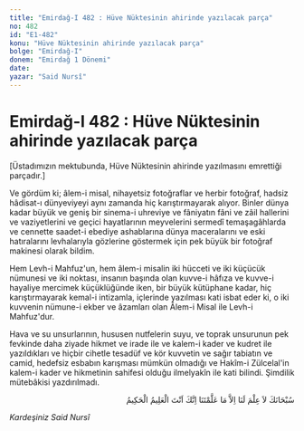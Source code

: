```yaml
---
title: "Emirdağ-I 482 : Hüve Nüktesinin ahirinde yazılacak parça"
no: 482
id: "E1-482"
konu: "Hüve Nüktesinin ahirinde yazılacak parça"
bolge: "Emirdağ-I"
donem: "Emirdağ 1 Dönemi"
date: 
yazar: "Said Nursî"
---
```


# Emirdağ-I 482 : Hüve Nüktesinin ahirinde yazılacak parça

<p class="takdim">[Üstadımızın mektubunda, Hüve Nüktesinin ahirinde yazılmasını emrettiği parçadır.]</p>

Ve gördüm ki; âlem-i misal, nihayetsiz fotoğraflar ve herbir fotoğraf, hadsiz hâdisat-ı dünyeviyeyi aynı zamanda hiç karıştırmayarak alıyor. Binler dünya kadar büyük ve geniş bir sinema-i uhreviye ve fâniyatın fâni ve zâil hallerini ve vaziyetlerini ve geçici hayatlarının meyvelerini sermedî temaşagâhlarda ve cennette saadet-i ebediye ashablarına dünya maceralarını ve eski hatıralarını levhalarıyla gözlerine göstermek için pek büyük bir fotoğraf makinesi olarak bildim.

Hem Levh-i Mahfuz'un, hem âlem-i misalin iki hücceti ve iki küçücük nümunesi ve iki noktası, insanın başında olan kuvve-i hâfıza ve kuvve-i hayaliye mercimek küçüklüğünde iken, bir büyük kütüphane kadar, hiç karıştırmayarak kemal-i intizamla, içlerinde yazılması kati isbat eder ki, o iki kuvvenin nümune-i ekber ve âzamları olan Âlem-i Misal ile Levh-i Mahfuz'dur.

Hava ve su unsurlarının, hususen nutfelerin suyu, ve toprak unsurunun pek fevkinde daha ziyade hikmet ve irade ile ve kalem-i kader ve kudret ile yazıldıkları ve hiçbir cihetle tesadüf ve kör kuvvetin ve sağır tabiatın ve camid, hedefsiz esbabın karışması mümkün olmadığı ve Hakîm-i Zülcelal'in kalem-i kader ve hikmetinin sahifesi olduğu ilmelyakîn ile kati bilindi. Şimdilik mütebâkisi yazdırılmadı.

<p class="arabic" dir="rtl" title="Meal: “Sen her türlü noksan sıfatlardan münezzeh olan Sübhân’sın. Senin bize öğrettiğinden başka bilgimiz yoktur. Muhakkak ki Sen herşeyi hakkıyla bilen Alîm, herşeyi hikmetle yapan Hakîm’sin.” [Bakara Sûresi, 2:32]">سُبْحَانَكَ لاَ عِلْمَ لَنَا اِلاَّ مَا عَلَّمْتَنَا اِنَّكَ اَنْتَ الْعَلِيمُ الْحَكِيمُ</p>

*Kardeşiniz*
*Said Nursî*
